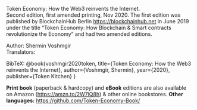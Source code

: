 Token Economy: How the Web3 reinvents the Internet.<br>
Second edition, first amended printing, Nov 2020. The first edition was published by BlockchainHub Berlin https://blockchainhub.net in June 2019 under the title “Token Economy: How Blockchain & Smart contracts revolutionize the Economy” and had two amended editions.

Author: Shermin Voshmgir<br>
Translators: 

BibTeX: @book{voshmgir2020token, title={Token Economy: How the Web3 reinvents the Internet}, author={Voshmgir, Shermin}, year={2020}, publisher={Token Kitchen} }

**Print book** (paperback & hardcopy) and **eBook** editions are also available on Amazon (https://amzn.to/2W7lQ8h) & other online bookstores.
**Other languages:** https://github.com/Token-Economy-Book/